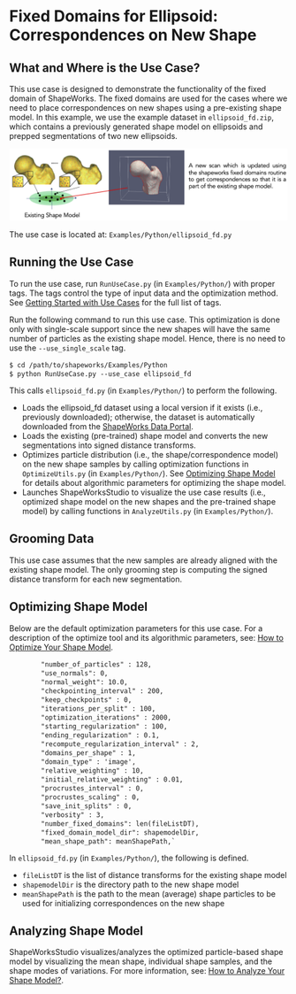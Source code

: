 # Fixed Domains for Ellipsoid: Correspondences on New Shape

## What and Where is the Use Case? 

This use case is designed to demonstrate the functionality of the fixed domain of ShapeWorks. The fixed domains are used for the cases where we need to place correspondences on new shapes using a pre-existing shape model. In this example, we use the example dataset in `ellipsoid_fd.zip`, which contains a previously generated shape model on ellipsoids and prepped segmentations of two new ellipsoids.


![Fixed Domains](../img/use-cases/fixed-domains.png)


The use case is located at: `Examples/Python/ellipsoid_fd.py`

## Running the Use Case

To run the use case, run `RunUseCase.py` (in `Examples/Python/`) with proper tags. The tags control the type of input data and the optimization method. See [Getting Started with Use Cases](../use-cases/use-cases.md#running-use-case) for the full list of tags.


Run the following command to run this use case. This optimization is done only with single-scale support since the new shapes will have the same number of particles as the existing shape model. Hence, there is no need to use the `--use_single_scale` tag.
            
```
$ cd /path/to/shapeworks/Examples/Python
$ python RunUseCase.py --use_case ellipsoid_fd
```

This calls `ellipsoid_fd.py` (in `Examples/Python/`) to perform the following.

* Loads the ellipsoid_fd dataset using a local version if it exists (i.e., previously downloaded); otherwise, the dataset is automatically downloaded from the [ShapeWorks Data Portal](http://cibc1.sci.utah.edu:8080/).
* Loads the existing (pre-trained) shape model and converts the new segmentations into signed distance transforms.
* Optimizes particle distribution (i.e., the shape/correspondence model) on the new shape samples by calling optimization functions in `OptimizeUtils.py` (in `Examples/Python/`). See [Optimizing Shape Model](#optimizing-shape-model) for details about algorithmic parameters for optimizing the shape model.
* Launches ShapeWorksStudio to visualize the use case results (i.e., optimized shape model on the new shapes and the pre-trained shape model) by calling functions in `AnalyzeUtils.py` (in `Examples/Python/`).

## Grooming Data

This use case assumes that the new samples are already aligned with the existing shape model. The only grooming step is computing the signed distance transform for each new segmentation.

## Optimizing Shape Model

Below are the default optimization parameters for this use case. For a description of the optimize tool and its algorithmic parameters, see: [How to Optimize Your Shape Model](../workflow/optimize.md). 

```
        "number_of_particles" : 128,
        "use_normals": 0,
        "normal_weight": 10.0,
        "checkpointing_interval" : 200,
        "keep_checkpoints" : 0,
        "iterations_per_split" : 100,
        "optimization_iterations" : 2000,
        "starting_regularization" : 100,
        "ending_regularization" : 0.1,
        "recompute_regularization_interval" : 2,
        "domains_per_shape" : 1,
        "domain_type" : 'image',
        "relative_weighting" : 10,
        "initial_relative_weighting" : 0.01,
        "procrustes_interval" : 0,
        "procrustes_scaling" : 0,
        "save_init_splits" : 0,
        "verbosity" : 3,
        "number_fixed_domains": len(fileListDT),
        "fixed_domain_model_dir": shapemodelDir,
        "mean_shape_path": meanShapePath,`
```

In `ellipsoid_fd.py` (in `Examples/Python/`), the following is defined.

- `fileListDT` is the list of distance transforms for the existing shape model
-  `shapemodelDir` is the directory path to the new shape model
-  `meanShapePath` is the path to the mean (average) shape particles to be used for initializing correspondences on the new shape


## Analyzing Shape Model

ShapeWorksStudio visualizes/analyzes the optimized particle-based shape model by visualizing the mean shape, individual shape samples, and the shape modes of variations. For more information, see: [How to Analyze Your Shape Model?](../workflow/analyze.md).   
